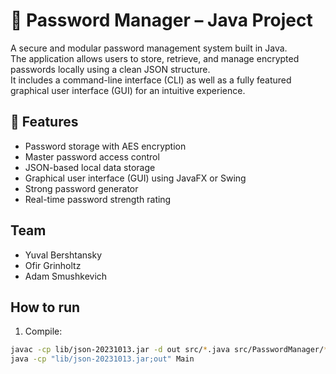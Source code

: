 
# 🔐 Password Manager – Java Project

A secure and modular password management system built in Java.  
The application allows users to store, retrieve, and manage encrypted passwords locally using a clean JSON structure.  
It includes a command-line interface (CLI) as well as a fully featured graphical user interface (GUI) for an intuitive experience.

## 🚀 Features
- Password storage with AES encryption
- Master password access control
- JSON-based local data storage
- Graphical user interface (GUI) using JavaFX or Swing
- Strong password generator
- Real-time password strength rating

## Team
- Yuval Bershtansky
- Ofir Grinholtz
- Adam Smushkevich

## How to run
1. Compile:
```bash
javac -cp lib/json-20231013.jar -d out src/*.java src/PasswordManager/*.java
java -cp "lib/json-20231013.jar;out" Main
